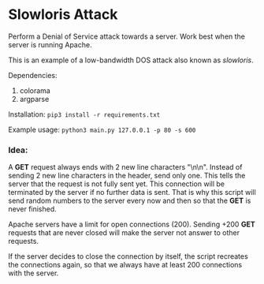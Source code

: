 # Slowloris Attack

Perform a Denial of Service attack towards a server. Work best when the server is running Apache.

This is an example of a low-bandwidth DOS attack also known as _slowloris_.

Dependencies:

1. colorama
2. argparse

Installation:
`pip3 install -r requirements.txt`

Example usage:
`python3 main.py 127.0.0.1 -p 80 -s 600`

### Idea:

A **GET** request always ends with 2 new line characters "\n\n". Instead of sending 2 new line characters in the header, send only one. This tells the server that the request is not fully sent yet.
This connection will be terminated by the server if no further data is sent. That is why this script will send random numbers to the server every now and then so that the **GET** is never finished.

Apache servers have a limit for open connections (200). Sending +200 **GET** requests that are never closed will make the server not answer to other requests.

If the server decides to close the connection by itself, the script recreates the connections again, so that we always have at least 200 connections with the server.
